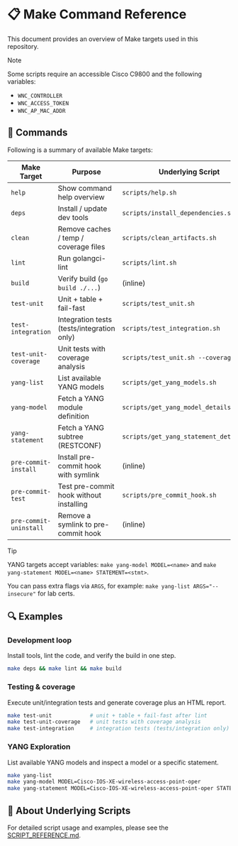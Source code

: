 # 📋 Make Command Reference

This document provides an overview of Make targets used in this repository.

> [!NOTE]
> Some scripts require an accessible Cisco C9800 and the following variables:
>
> - `WNC_CONTROLLER`
> - `WNC_ACCESS_TOKEN`
> - `WNC_AP_MAC_ADDR`

## 🧰 Commands

Following is a summary of available Make targets:

| Make Target            | Purpose                                    | Underlying Script                       |
| ---------------------- | ------------------------------------------ | --------------------------------------- |
| `help`                 | Show command help overview                 | `scripts/help.sh`                       |
| `deps`                 | Install / update dev tools                 | `scripts/install_dependencies.sh`       |
| `clean`                | Remove caches / temp / coverage files      | `scripts/clean_artifacts.sh`            |
| `lint`                 | Run golangci-lint                          | `scripts/lint.sh`                       |
| `build`                | Verify build (`go build ./...`)            | (inline)                                |
| `test-unit`            | Unit + table + fail-fast                   | `scripts/test_unit.sh`                  |
| `test-integration`     | Integration tests (tests/integration only) | `scripts/test_integration.sh`           |
| `test-unit-coverage`   | Unit tests with coverage analysis          | `scripts/test_unit.sh --coverage`       |
| `yang-list`            | List available YANG models                 | `scripts/get_yang_models.sh`            |
| `yang-model`           | Fetch a YANG module definition             | `scripts/get_yang_model_details.sh`     |
| `yang-statement`       | Fetch a YANG subtree (RESTCONF)            | `scripts/get_yang_statement_details.sh` |
| `pre-commit-install`   | Install pre-commit hook with symlink       | (inline)                                |
| `pre-commit-test`      | Test pre-commit hook without installing    | `scripts/pre_commit_hook.sh`            |
| `pre-commit-uninstall` | Remove a symlink to pre-commit hook        | (inline)                                |

> [!TIP]
> YANG targets accept variables: `make yang-model MODEL=<name>` and `make yang-statement MODEL=<name> STATEMENT=<stmt>`.
>
> You can pass extra flags via `ARGS`, for example: `make yang-list ARGS="--insecure"` for lab certs.

## 🔍 Examples

### Development loop

Install tools, lint the code, and verify the build in one step.

```bash
make deps && make lint && make build
```

### Testing & coverage

Execute unit/integration tests and generate coverage plus an HTML report.

```bash
make test-unit            # unit + table + fail-fast after lint
make test-unit-coverage   # unit tests with coverage analysis
make test-integration     # integration tests (tests/integration only)
```

### YANG Exploration

List available YANG models and inspect a model or a specific statement.

```bash
make yang-list
make yang-model MODEL=Cisco-IOS-XE-wireless-access-point-oper
make yang-statement MODEL=Cisco-IOS-XE-wireless-access-point-oper STATEMENT=access-point-oper-data
```

## 📜 About Underlying Scripts

For detailed script usage and examples, please see the [SCRIPT_REFERENCE.md](./SCRIPT_REFERENCE.md).

